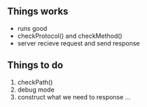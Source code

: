 ## Things works
- runs good
- checkProtocol() and checkMethod()
- server recieve request and send response

## Things to do
1. checkPath()
2. debug mode
3. construct what we need to response
...